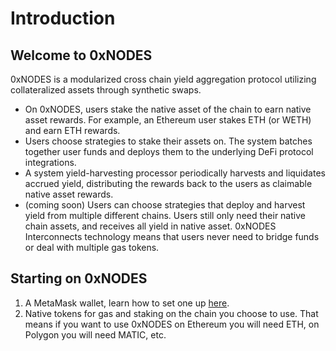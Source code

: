 # Introduction

## Welcome to 0xNODES

0xNODES is a modularized cross chain yield aggregation protocol utilizing collateralized assets through synthetic swaps.

* On 0xNODES, users stake the native asset of the chain to earn native asset rewards. For example, an Ethereum user stakes ETH (or WETH) and earn ETH rewards.
* Users choose strategies to stake their assets on. The system batches together user funds and deploys them to the underlying DeFi protocol integrations.
* A system yield-harvesting processor periodically harvests and liquidates accrued yield, distributing the rewards back to the users as claimable native asset rewards.
* (coming soon) Users can choose strategies that deploy and harvest yield from multiple different chains. Users still only need their native chain assets, and receives all yield in native asset. 0xNODES Interconnects technology means that users never need to bridge funds or deal with multiple gas tokens.

## Starting on 0xNODES

1. A MetaMask wallet, learn how to set one up [here](getting-started/blockchain-networks.md).
2. Native tokens for gas and staking on the chain you choose to use. That means if you want to use 0xNODES on Ethereum you will need ETH, on Polygon you will need MATIC, etc.
